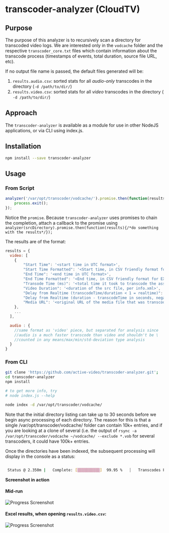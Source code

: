 # transcoder-analyzer (CloudTV)

## Purpose

The purpose of this analyzer is to recursively scan a directory for transcoded video logs. We are interested only in the `vodcache` folder and the respective `transcoder_core.txt` files which contain information about the transcode process (timestamps of events, total duration, source file URL, etc).
 
If no output file name is passed, the default files generated will be:

1.  `results.audio.csv`: sorted stats for all *audio-only* transcodes in the directory (`-d /path/to/dir/`)
2.  `results.video.csv`: sorted stats for all *video* transcodes in the directory ( `-d /path/to/dir/`)

## Approach

The `transcoder-analyzer` is available as a module for use in other NodeJS applications, or via CLI using index.js.

## Installation

``` bash
npm install --save transcoder-analyzer
```

## Usage

### From Script

``` javascript
analyzer('/var/opt/transcoder/vodcache/').promise.then(function(results){
    process.exit();
});
```

Notice the `promise`. Because `transcoder-analyzer` uses promises to chain the completion, attach a callback to the promise using `analyzer(srcDirectory).promise.then(function(results){/*do something with the results*/});`

The results are of the format:

``` javascript
results = {
  video: [
    {
        "Start Time": '<start time in UTC format>',
        "Start Time Formatted": '<Start time, in CSV friendly format for EXCEL>',
        "End Time": '<end time in UTC format>',
        "End Time Formatted": '<End time, in CSV friendly format for EXCEL>',,
        "Transode Time (ms)": '<total time it took to transcode the asset>',
        "Video Duration": '<duration of the src file, per info.xml>',
        "Delay from Realtime (transcodeTime/duration < 1 = realtime)": <float, 1 or less is good, over 1 is bad>,
        "Delay from Realtime (duration - transcodeTime in seconds, negative is good)": <float, negative is good, positive is bad>,
        "Media URL": '<original URL of the media file that was transcoded>'
    },
    ...
  ],

  audio : {
    //same format as 'video' piece, but separated for analysis since 
    //audio is a much faster transcode than video and shouldn't be \
    //counted in any means/max/min/std-deviation type analysis
  }
}
```

### From CLI

``` bash
git clone 'https://github.com/active-video/transcoder-analyzer.git';
cd transcoder-analyzer
npm install

# to get more info, try
# node index.js --help

node index -d /var/opt/transcoder/vodcache/
```

Note that the initial directory listing can take up to 30 seconds before we begin async processing of each directory. The reason for this is that a single /var/opt/transcoder/vodcache/ folder can contain 10k+ entries, and if you are looking at a clone of several (i.e. the output of ```rsync -a /var/opt/transcoder/vodcache ~/vodcache/ --exclude *.vob``` for several transcoders, it could have 100k+ entries.

Once the directories have been indexed, the subsequent processing will display in the console as a status:

```bash

 Status @ 2.350m |   Complete: [▒▒▒▒▒▒▒▒▒▒]  99.95 %   ┊   Transcodes Found: 117070   ┊   Transcodes Processed: 117009   ┊

 ```

**Screenshot in action**

#### Mid-run
![Progress Screenshot](https://github.com/active-video/transcoder-analyzer/raw/master/assets/progress-screenshot.png)

#### Excel results, when opening `results.video.csv`:
![Progress Screenshot](https://github.com/active-video/transcoder-analyzer/raw/master/assets/excel-output-audio.png)